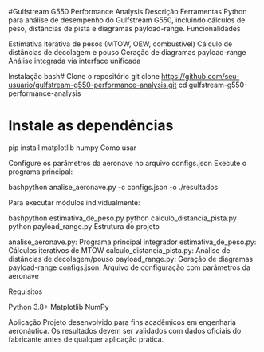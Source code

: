 #Gulfstream G550 Performance Analysis
Descrição
Ferramentas Python para análise de desempenho do Gulfstream G550, incluindo cálculos de peso, distâncias de pista e diagramas payload-range.
Funcionalidades

Estimativa iterativa de pesos (MTOW, OEW, combustível)
Cálculo de distâncias de decolagem e pouso
Geração de diagramas payload-range
Análise integrada via interface unificada

Instalação
bash# Clone o repositório
git clone https://github.com/seu-usuario/gulfstream-g550-performance-analysis.git
cd gulfstream-g550-performance-analysis

# Instale as dependências
pip install matplotlib numpy
Como usar

Configure os parâmetros da aeronave no arquivo configs.json
Execute o programa principal:

bashpython analise_aeronave.py -c configs.json -o ./resultados

Para executar módulos individualmente:

bashpython estimativa_de_peso.py
python calculo_distancia_pista.py
python payload_range.py
Estrutura do projeto

analise_aeronave.py: Programa principal integrador
estimativa_de_peso.py: Cálculos iterativos de MTOW
calculo_distancia_pista.py: Análise de distâncias de decolagem/pouso
payload_range.py: Geração de diagramas payload-range
configs.json: Arquivo de configuração com parâmetros da aeronave

Requisitos

Python 3.8+
Matplotlib
NumPy

Aplicação
Projeto desenvolvido para fins acadêmicos em engenharia aeronáutica. Os resultados devem ser validados com dados oficiais do fabricante antes de qualquer aplicação prática.
